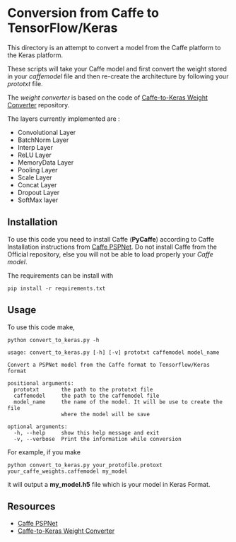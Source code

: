 # Conversion from Caffe to TensorFlow/Keras

This directory is an attempt to convert a model from the Caffe platform to the Keras platform.

These scripts will take your Caffe model and first convert the weight stored in your *caffemodel* file and then re-create the architecture by following your *prototxt* file.

The *weight converter* is based on the code of [Caffe-to-Keras Weight Converter](https://github.com/pierluigiferrari/caffe_weight_converter) repository.

The layers currently implemented are :

- Convolutional Layer
- BatchNorm Layer
- Interp Layer
- ReLU Layer
- MemoryData Layer
- Pooling Layer
- Scale Layer
- Concat Layer
- Dropout Layer
- SoftMax layer


## Installation

To use this code you need to install Caffe (**PyCaffe**) according to Caffe Installation instructions from [Caffe PSPNet](https://github.com/hszhao/PSPNet).
Do not install Caffe from the Official repository, else you will not be able to load properly your *Caffe model*.

The requirements can be install with

```shell
pip install -r requirements.txt
```

## Usage

To use this code make,

```shell
python convert_to_keras.py -h

usage: convert_to_keras.py [-h] [-v] prototxt caffemodel model_name

Convert a PSPNet model from the Caffe format to Tensorflow/Keras format

positional arguments:
  prototxt       the path to the prototxt file
  caffemodel     the path to the caffemodel file
  model_name     the name of the model. It will be use to create the file
                 where the model will be save

optional arguments:
  -h, --help     show this help message and exit
  -v, --verbose  Print the information while conversion

```

For example, if you make

```shell
python convert_to_keras.py your_protofile.protoxt your_caffe_weights.caffemodel my_model
```

it will output a **my_model.h5** file which is your model in Keras Format.

## Resources

- [Caffe PSPNet](https://github.com/hszhao/PSPNet)
- [Caffe-to-Keras Weight Converter](https://github.com/pierluigiferrari/caffe_weight_converter)